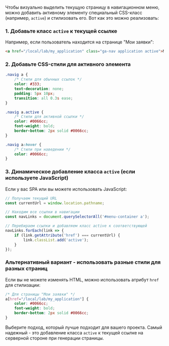 Чтобы визуально выделить текущую страницу в навигационном меню, можно добавить активному элементу специальный CSS-класс (например, `active`) и стилизовать его. Вот как это можно реализовать:

### 1. Добавьте класс `active` к текущей ссылке
Например, если пользователь находится на странице "Мои заявки":
```html
<a href="/local/lab/my_application" class="ga-nav application active">Мои заявки</a>
```

### 2. Добавьте CSS-стили для активного элемента
```css
.navig a {
    /* Стили для обычных ссылок */
    color: #333;
    text-decoration: none;
    padding: 5px 10px;
    transition: all 0.3s ease;
}

.navig a.active {
    /* Стили для активной ссылки */
    color: #0066cc;
    font-weight: bold;
    border-bottom: 2px solid #0066cc;
}

.navig a:hover {
    /* Стили при наведении */
    color: #0066cc;
}
```

### 3. Динамическое добавление класса `active` (если используете JavaScript)
Если у вас SPA или вы можете использовать JavaScript:
```javascript
// Получаем текущий URL
const currentUrl = window.location.pathname;

// Находим все ссылки в навигации
const navLinks = document.querySelectorAll('#menu-container a');

// Перебираем ссылки и добавляем класс active к соответствующей
navLinks.forEach(link => {
    if (link.getAttribute('href') === currentUrl) {
        link.classList.add('active');
    }
});
```

### Альтернативный вариант - использовать разные стили для разных страниц
Если вы не можете изменять HTML, можно использовать атрибут `href` для стилизации:
```css
/* Для страницы "Мои заявки" */
a[href="/local/lab/my_application"] {
    color: #0066cc;
    font-weight: bold;
    border-bottom: 2px solid #0066cc;
}
```

Выберите подход, который лучше подходит для вашего проекта. Самый надежный - это добавление класса `active` к текущей ссылке на серверной стороне при генерации страницы.
